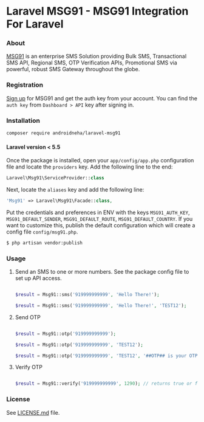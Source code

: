 # Laravel MSG91 - MSG91 Integration For Laravel

### About

[MSG91](https://msg91.com) is an enterprise SMS Solution providing Bulk SMS, Transactional SMS API, Regional SMS, OTP Verification APIs, Promotional SMS via powerful, robust SMS Gateway throughout the globe.

### Registration

[Sign up](https://msg91.com/signup) for MSG91 and get the auth key from your account. You can find the `auth key` from `Dashboard > API` key after signing in.

### Installation

```bash
composer require androidneha/laravel-msg91
```

#### Laravel version < 5.5
Once the package is installed, open your `app/config/app.php` configuration file and locate the `providers` key. Add the following line to the end:

```php
Laravel\Msg91\ServiceProvider::class
```

Next, locate the `aliases` key and add the following line:

```php
'Msg91' => Laravel\Msg91\Facade::class,
```

Put the credentials and preferences in ENV with the keys `MSG91_AUTH_KEY`, `MSG91_DEFAULT_SENDER`, `MSG91_DEFAULT_ROUTE`, `MSG91_DEFAULT_COUNTRY`. If you want to customize this, publish the default configuration which will create a config file `config/msg91.php`.

```bash
$ php artisan vendor:publish
```

### Usage

1. Send an SMS to one or more numbers. See the package config file to set up API access.

    ```php

    $result = Msg91::sms('919999999999', 'Hello There!');
 
    $result = Msg91::sms('919999999999', 'Hello There!', 'TEST12');

    ```
2. Send OTP

	```php

    $result = Msg91::otp('919999999999');
   
    $result = Msg91::otp('919999999999', 'TEST12');
   
    $result = Msg91::otp('919999999999', 'TEST12', '##OTP## is your OTP, Please dont share it with anyone.');
   
	```

3. Verify OTP

	```php

	$result = Msg91::verify('919999999999', 1290); // returns true or false

	```

### License

See [LICENSE.md][license-url] file.


[license-url]: LICENSE

